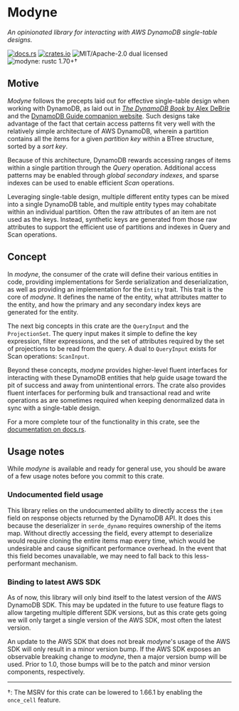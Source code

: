 # Modyne

_An opinionated library for interacting with AWS DynamoDB single-table designs._

[![docs.rs](https://img.shields.io/docsrs/modyne)][docsrs]
[![crates.io](https://img.shields.io/crates/v/modyne)][cratesio]
![MIT/Apache-2.0 dual licensed](https://img.shields.io/crates/l/modyne)
![modyne: rustc 1.70+](https://img.shields.io/badge/modyne-rustc_1.70+-lightgray.svg)†

## Motive

_Modyne_ follows the precepts laid out for effective single-table design when
working with DynamoDB, as laid out in [_The DynamoDB Book_ by Alex DeBrie][DDB]
and the [DynamoDB Guide companion website][DDG]. Such designs take advantage of
the fact that certain access patterns fit very well with the relatively simple
architecture of AWS DynamoDB, wherein a partition contains all the items for a
given _partition key_ within a BTree structure, sorted by a _sort key_.

Because of this architecture, DynamoDB rewards accessing ranges of items within
a single partition through the _Query_ operation. Additional access patterns may
be enabled through _global secondary indexes_, and sparse indexes can be used to
enable efficient _Scan_ operations.

Leveraging single-table design, multiple different entity types can be mixed
into a single DynamoDB table, and multiple entity types may cohabitate within an
individual partition. Often the raw attributes of an item are not used as the
keys. Instead, synthetic keys are generated from those raw attributes to support
the efficient use of partitions and indexes in Query and Scan operations.

## Concept

In _modyne_, the consumer of the crate will define their various entities in
code, providing implementations for Serde serialization and deserialization, as
well as providing an implementation for the `Entity` trait. This trait is the
core of _modyne_. It defines the name of the entity, what attributes matter to
the entity, and how the primary and any secondary index keys are generated for
the entity.

The next big concepts in this crate are the `QueryInput` and the
`ProjectionSet`. The query input makes it simple to define the key expression,
filter expressions, and the set of attributes required by the set of projections
to be read from the query. A dual to `QueryInput` exists for Scan operations:
`ScanInput`.

Beyond these concepts, _modyne_ provides higher-level fluent interfaces for
interacting with these DynamoDB entities that help guide usage toward the pit of
success and away from unintentional errors. The crate also provides fluent
interfaces for performing bulk and transactional read and write operations as
are sometimes required when keeping denormalized data in sync with a
single-table design.

For a more complete tour of the functionality in this crate, see the
[documentation on docs.rs][docsrs].

## Usage notes

While _modyne_ is available and ready for general use, you should be aware of a
few usage notes before you commit to this crate.

### Undocumented field usage

This library relies on the undocumented ability to directly access the `item`
field on response objects returned by the DynamoDB API. It does this because the
deserializer in `serde_dynamo` requires ownership of the items map. Without
directly accessing the field, every attempt to deserialize would require cloning
the entire items map every time, which would be undesirable and cause
significant performance overhead. In the event that this field becomes
unavailable, we may need to fall back to this less-performant mechanism.

### Binding to latest AWS SDK

As of now, this library will only bind itself to the latest version of the AWS
DynamoDB SDK. This may be updated in the future to use feature flags to allow
targeting multiple different SDK versions, but as this crate gets going we will
only target a single version of the AWS SDK, most often the latest version.

An update to the AWS SDK that does not break _modyne_'s usage of the AWS SDK
will only result in a minor version bump. If the AWS SDK exposes an observable
breaking change to _modyne_, then a major version bump will be used. Prior to
1.0, those bumps will be to the patch and minor version components,
respectively.

---

†: The MSRV for this crate can be lowered to 1.66.1 by enabling the
`once_cell` feature.

[cratesio]: https://crates.io/crates/modyne
[docsrs]: https://docs.rs/modyne
[DDB]: https://www.dynamodbbook.com/
[DDG]: https://www.dynamodbguide.com/

